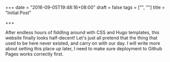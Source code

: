 +++
date = "2016-09-05T19:48:16+08:00"
draft = false
tags = ["", ""]
title = "Initial Post"

+++

After endless hours of fiddling around with CSS and Hugo templates, this website
finally looks half-decent! Let's just all pretend that the thing that used to be
here never existed, and carry on with our day. I will write more about setting
this place up later, I need to make sure deployment to Github Pages works
correctly first.
